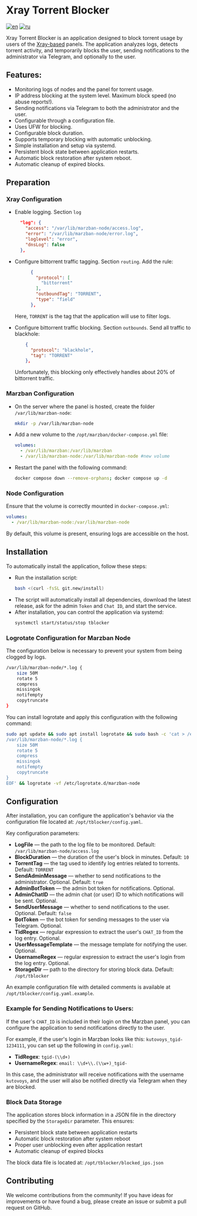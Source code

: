 # Xray Torrent Blocker

[![en](https://img.shields.io/badge/lang-en-red)](https://github.com/kutovoys/xray-torrent-blocker/blob/main/README.md)
[![ru](https://img.shields.io/badge/lang-ru-blue)](https://github.com/kutovoys/xray-torrent-blocker/blob/main/README.ru.md)

Xray Torrent Blocker is an application designed to block torrent usage by users of the [Xray-based](https://github.com/XTLS/Xray-core) panels. The application analyzes logs, detects torrent activity, and temporarily blocks the user, sending notifications to the administrator via Telegram, and optionally to the user.

## Features:

- Monitoring logs of nodes and the panel for torrent usage.
- IP address blocking at the system level. Maximum block speed (no abuse reports!).
- Sending notifications via Telegram to both the administrator and the user.
- Configurable through a configuration file.
- Uses UFW for blocking.
- Configurable block duration.
- Supports temporary blocking with automatic unblocking.
- Simple installation and setup via systemd.
- Persistent block state between application restarts.
- Automatic block restoration after system reboot.
- Automatic cleanup of expired blocks.

## Preparation

### Xray Configuration

- Enable logging. Section `log`
  ```json
    "log": {
      "access": "/var/lib/marzban-node/access.log",
      "error": "/var/lib/marzban-node/error.log",
      "loglevel": "error",
      "dnsLog": false
    },
  ```
- Configure bittorrent traffic tagging. Section `routing`. Add the rule:

  ```json
        {
          "protocol": [
            "bittorrent"
          ],
          "outboundTag": "TORRENT",
          "type": "field"
        },
  ```

  Here, `TORRENT` is the tag that the application will use to filter logs.

- Configure bittorrent traffic blocking. Section `outbounds`. Send all traffic to blackhole:
  ```json
      {
        "protocol": "blackhole",
        "tag": "TORRENT"
      },
  ```
  Unfortunately, this blocking only effectively handles about 20% of bittorrent traffic.

### Marzban Configuration

- On the server where the panel is hosted, create the folder `/var/lib/marzban-node`:

  ```bash
  mkdir -p /var/lib/marzban-node
  ```

- Add a new volume to the `/opt/marzban/docker-compose.yml` file:

  ```yaml
  volumes:
    - /var/lib/marzban:/var/lib/marzban
    - /var/lib/marzban-node:/var/lib/marzban-node #new volume
  ```

- Restart the panel with the following command:
  ```bash
  docker compose down --remove-orphans; docker compose up -d
  ```

### Node Configuration

Ensure that the volume is correctly mounted in `docker-compose.yml`:

```yaml
volumes:
  - /var/lib/marzban-node:/var/lib/marzban-node
```

By default, this volume is present, ensuring logs are accessible on the host.

## Installation

To automatically install the application, follow these steps:

- Run the installation script:
  ```bash
  bash <(curl -fsSL git.new/install)
  ```
- The script will automatically install all dependencies, download the latest release, ask for the admin `Token` and `Chat ID`, and start the service.
- After installation, you can control the application via systemd:
  ```bash
  systemctl start/status/stop tblocker
  ```

### Logrotate Configuration for Marzban Node

The configuration below is necessary to prevent your system from being clogged by logs.

```bash
/var/lib/marzban-node/*.log {
    size 50M
    rotate 5
    compress
    missingok
    notifempty
    copytruncate
}
```
You can install logrotate and apply this configuration with the following command:
```bash
sudo apt update && sudo apt install logrotate && sudo bash -c 'cat > /etc/logrotate.d/marzban-node <<EOF
/var/lib/marzban-node/*.log {
    size 50M
    rotate 5
    compress
    missingok
    notifempty
    copytruncate
}
EOF' && logrotate -vf /etc/logrotate.d/marzban-node
```

## Configuration

After installation, you can configure the application's behavior via the configuration file located at: `/opt/tblocker/config.yaml`.

Key configuration parameters:

- **LogFile** — the path to the log file to be monitored. Default: `/var/lib/marzban-node/access.log`
- **BlockDuration** — the duration of the user's block in minutes. Default: `10`
- **TorrentTag** — the tag used to identify log entries related to torrents. Default: `TORRENT`
- **SendAdminMessage** — whether to send notifications to the administrator. Optional. Default: `true`
- **AdminBotToken** — the admin bot token for notifications. Optional.
- **AdminChatID** — the admin chat (or user) ID to which notifications will be sent. Optional.
- **SendUserMessage** — whether to send notifications to the user. Optional. Default: `false`
- **BotToken** — the bot token for sending messages to the user via Telegram. Optional.
- **TidRegex** — regular expression to extract the user's `CHAT_ID` from the log entry. Optional.
- **UserMessageTemplate** — the message template for notifying the user. Optional.
- **UsernameRegex** — regular expression to extract the user's login from the log entry. Optional.
- **StorageDir** — path to the directory for storing block data. Default: `/opt/tblocker`

An example configuration file with detailed comments is available at `/opt/tblocker/config.yaml.example`.

### Example for Sending Notifications to Users:

If the user's `CHAT_ID` is included in their login on the Marzban panel, you can configure the application to send notifications directly to the user.

For example, if the user's login in Marzban looks like this: `kutovoys_tgid-1234111`, you can set up the following in `config.yaml`:

- **TidRegex**: `tgid-(\\d+)`
- **UsernameRegex**: `email: \\d+\\.(\\w+)_tgid-`

In this case, the administrator will receive notifications with the username `kutovoys`, and the user will also be notified directly via Telegram when they are blocked.

### Block Data Storage

The application stores block information in a JSON file in the directory specified by the `StorageDir` parameter. This ensures:

- Persistent block state between application restarts
- Automatic block restoration after system reboot
- Proper user unblocking even after application restart
- Automatic cleanup of expired blocks

The block data file is located at: `/opt/tblocker/blocked_ips.json`

## Contributing

We welcome contributions from the community! If you have ideas for improvements or have found a bug, please create an issue or submit a pull request on GitHub.
